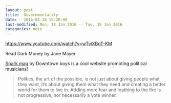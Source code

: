 ```yaml
---
layout: post
title:  Governmentality
date:   2016-01-18 15:20:00
last-modified: Mon, 18 Jan 2016 -- Tue, 19 Jan 2016
categories: note
---
```


https://www.youtube.com/watch?v=wTviXBqT-KM

Read Dark Money by Jane Mayer


[Spark mag](http://thesparkmag.com/) by Downtown boys is a cool website promoting political musicians!




>Politics, the art of the possible, is not just about giving people what they want, it’s about giving them what they need and creating a better world for them to live in. Adding more fear and loathing to the fire is not progressive, nor necessarily a vote winner.
